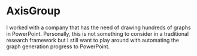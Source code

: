 # AxisGroup
I worked with a company that has the need of drawing hundreds of graphs in PowerPoint. Personally, this is not something to consider in a traditional research framework but I still want to play around with automating the graph generation progress to PowerPoint.
